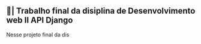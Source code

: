 ## 📑| Trabalho final da disiplina de Desenvolvimento web II API Django

  Nesse projeto final da dis
 
